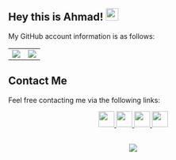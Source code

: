 ## Hey this is Ahmad! <img src="https://media.giphy.com/media/hvRJCLFzcasrR4ia7z/giphy.gif" width="25px"> 

My GitHub account information is as follows:

<table border="0" cellspacing="0" cellpadding="0">
    <tr>
        <td>
            <img src="https://github-readme-stats.vercel.app/api?username=ahmadsalimi&show_icons=True"/>
        </td>
        <td>
            <img src="https://github-readme-stats.vercel.app/api/top-langs/?username=ahmadsalimi&layout=compact&langs_count=10"/>
        </td>
    </tr>
</table>

## Contact Me

Feel free contacting me via the following links:

<div align="center">
        <a href="https://www.linkedin.com/in/ahmadsalimi/">
            <img src="https://img.icons8.com/color/50/000000/linkedin.png" width=32/>
        </a>
        <a href="https://www.instagram.com/ahmadsalimi__/">
            <img src="https://img.icons8.com/fluency/50/000000/instagram-new.png" width=32/>
        </a>
        <a href="https://twitter.com/ChichekaMan">
            <img src="https://img.icons8.com/color/50/000000/twitter.png" width=32/>
        <a href="https://salimiahmad.ir/">
            <img src="https://img.icons8.com/fluency/50/000000/resume-website.png" width=32/>
        </a>
</div>

<p align=center>
<br>
<img src="https://visitor-badge.glitch.me/badge?page_id=ahmadsalimi/ahmadsalimi">

</p>
